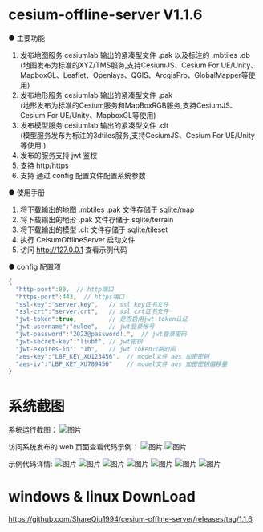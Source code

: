 # cesium-offline-server V1.1.6

● 主要功能

1. 发布地图服务 cesiumlab 输出的紧凑型文件 .pak  以及标注的 .mbtiles .db <br/>
(地图发布为标准的XYZ/TMS服务,支持CesiumJS、Cesium For UE/Unity、MapboxGL、Leaflet、Openlays、QGIS、ArcgisPro、GlobalMapper等使用)
2. 发布地形服务 cesiumlab 输出的紧凑型文件 .pak <br/>
(地形发布为标准的Cesium服务和MapBoxRGB服务,支持CesiumJS、Cesium For UE/Unity、MapboxGL等使用)
3. 发布模型服务 cesiumlab 输出的紧凑型文件 .clt <br/>
(模型服务发布为标注的3dtiles服务,支持CesiumJS、Cesium For UE/Unity等使用  )
4. 发布的服务支持 jwt 鉴权
5. 支持 http/https
6. 支持 通过 config 配置文件配置系统参数

● 使用手册

1. 将下载输出的地图 .mbtiles .pak 文件存储于 sqlite/map
2. 将下载输出的地形 .pak 文件存储于 sqlite/terrain
3. 将下载输出的模型 .clt 文件存储于 sqlite/tileset
4. 执行 CeisumOfflineServer 启动文件
5. 访问 http://127.0.0.1 查看示例代码

● config 配置项

```javascript
{
  "http-port":80,  // http端口
  "https-port":443,  // https端口
  "ssl-key":"server.key",   // ssl key证书文件
  "ssl-crt":"server.crt",   // ssl crt证书文件
  "jwt-token":true,         // 是否启用jwt token认证
  "jwt-username":"eulee",   // jwt登录帐号
  "jwt-password":"2023@password!.",  // jwt登录密码
  "jwt-secret-key":"liubf", // jwt密钥
  "jwt-expires-in": "1h",   // jwt token过期时间
  "aes-key":"LBF_KEY_XU123456",  // model文件 aes 加密密钥
  "aes-iv":"LBF_KEY_XU789456"    // model文件 aes 加密密钥偏移量
}
```

# 系统截图

系统运行截图：
![图片](https://devmodels.oss-cn-shenzhen.aliyuncs.com/devtest/liubofang/images/%E5%BE%AE%E4%BF%A1%E5%9B%BE%E7%89%87_20230801175802.png)

访问系统发布的 web 页面查看代码示例：
![图片](https://devmodels.oss-cn-shenzhen.aliyuncs.com/devtest/liubofang/images/%E5%BE%AE%E4%BF%A1%E5%9B%BE%E7%89%87_20230801180410.png)
![图片](https://devmodels.oss-cn-shenzhen.aliyuncs.com/devtest/liubofang/images/%E5%BE%AE%E4%BF%A1%E5%9B%BE%E7%89%87_20230801180357.png)

示例代码详情:
![图片](https://devmodels.oss-cn-shenzhen.aliyuncs.com/devtest/liubofang/images/%E5%BE%AE%E4%BF%A1%E5%9B%BE%E7%89%87_20230801175028.png)
![图片](https://devmodels.oss-cn-shenzhen.aliyuncs.com/devtest/liubofang/images/7101.png)
![图片](https://devmodels.oss-cn-shenzhen.aliyuncs.com/devtest/liubofang/images/7102.jpg)
![图片](https://devmodels.oss-cn-shenzhen.aliyuncs.com/devtest/liubofang/images/7103.jpg)
![图片](https://devmodels.oss-cn-shenzhen.aliyuncs.com/devtest/liubofang/images/7104.jpg)
![图片](https://devmodels.oss-cn-shenzhen.aliyuncs.com/devtest/liubofang/images/7105.jpg)
![图片](https://devmodels.oss-cn-shenzhen.aliyuncs.com/devtest/liubofang/images/7106.jpg)


# windows & linux DownLoad

https://github.com/ShareQiu1994/cesium-offline-server/releases/tag/1.1.6

